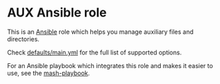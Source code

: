 # AUX Ansible role

This is an [Ansible](https://www.ansible.com/) role which helps you manage auxiliary files and directories.

Check [defaults/main.yml](defaults/main.yml) for the full list of supported options.

For an Ansible playbook which integrates this role and makes it easier to use, see the [mash-playbook](https://github.com/mother-of-all-self-hosting/mash-playbook).
